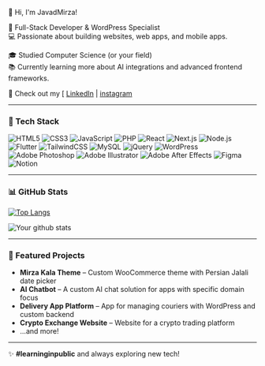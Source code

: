 👋 Hi, I'm JavadMirza!

🚀 Full-Stack Developer & WordPress Specialist  
💻 Passionate about building websites, web apps, and mobile apps.

🎓 Studied Computer Science (or your field)  
📚 Currently learning more about AI integrations and advanced frontend frameworks.

🔗 Check out my [ [LinkedIn]([javadmirzaalizadeh](https://ir.linkedin.com/in/javadmirzaalizadeh)) | [instagram]([#](https://www.instagram.com/mirza.soft?igsh=MTZtYng4OXVlbGU1aw==))

---

### 🚀 Tech Stack

![HTML5](https://img.shields.io/badge/HTML5-E34F26?style=flat&logo=html5&logoColor=white)
![CSS3](https://img.shields.io/badge/CSS3-1572B6?style=for-the-badge&logo=css3&logoColor=white)
![JavaScript](https://img.shields.io/badge/JavaScript-F7DF1E?style=for-the-badge&logo=javascript&logoColor=black)
![PHP](https://img.shields.io/badge/PHP-777BB4?style=for-the-badge&logo=php&logoColor=white)
![React](https://img.shields.io/badge/React-20232A?style=for-the-badge&logo=react&logoColor=61DAFB)
![Next.js](https://img.shields.io/badge/Next.js-000000?style=for-the-badge&logo=next.js&logoColor=white)
![Node.js](https://img.shields.io/badge/Node.js-339933?style=for-the-badge&logo=node.js&logoColor=white)
![Flutter](https://img.shields.io/badge/Flutter-02569B?style=for-the-badge&logo=flutter&logoColor=white)
![TailwindCSS](https://img.shields.io/badge/Tailwind_CSS-38B2AC?style=for-the-badge&logo=tailwind-css&logoColor=white)
![MySQL](https://img.shields.io/badge/MySQL-4479A1?style=for-the-badge&logo=mysql&logoColor=white)
![jQuery](https://img.shields.io/badge/jQuery-0769AD?style=for-the-badge&logo=jquery&logoColor=white)
![WordPress](https://img.shields.io/badge/WordPress-21759B?style=for-the-badge&logo=wordpress&logoColor=white)
![Adobe Photoshop](https://img.shields.io/badge/Photoshop-31A8FF?style=for-the-badge&logo=Adobe-Photoshop&logoColor=white)
![Adobe Illustrator](https://img.shields.io/badge/Illustrator-FF9A00?style=for-the-badge&logo=adobe-illustrator&logoColor=white)
![Adobe After Effects](https://img.shields.io/badge/After_Effects-9999FF?style=for-the-badge&logo=adobe-after-effects&logoColor=white)
![Figma](https://img.shields.io/badge/figma-%23F24E1E.svg?style=for-the-badge&logo=figma&logoColor=white)
![Notion](https://img.shields.io/badge/Notion-%23000000.svg?style=for-the-badge&logo=notion&logoColor=white)

---

### 📊 GitHub Stats
[![Top Langs](https://github-readme-stats.vercel.app/api/top-langs/?username=javadmirza&layout=compact&theme=radical)](https://github.com/javadmirza)  

![Your github stats](https://github-readme-stats.vercel.app/api?username=javadmirza&show_icons=true&theme=radical)

---

### 📝 Featured Projects

- **Mirza Kala Theme** – Custom WooCommerce theme with Persian Jalali date picker
- **AI Chatbot** – A custom AI chat solution for apps with specific domain focus
- **Delivery App Platform** – App for managing couriers with WordPress and custom backend
- **Crypto Exchange Website** – Website for a crypto trading platform
- ...and more!

---

✨ **#learninginpublic** and always exploring new tech!
